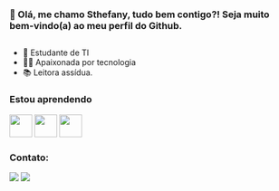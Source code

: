 ### 👋 Olá, me chamo Sthefany, tudo bem contigo?! Seja muito bem-vindo(a) ao meu perfil do Github.

##

- 📝 Estudante de TI
- 👨‍💻 Apaixonada por tecnologia
- 📚 Leitora assídua.

### Estou aprendendo
<img src="https://cdn.jsdelivr.net/gh/devicons/devicon/icons/javascript/javascript-original.svg" width="40" height="40"/>   <img src="https://cdn.jsdelivr.net/gh/devicons/devicon/icons/html5/html5-original.svg" width="40" height="40"/>   <img src="https://cdn.jsdelivr.net/gh/devicons/devicon/icons/css3/css3-original.svg" width="40" height="40"/>

### Contato:
<a href="https://www.linkedin.com/in/sthefanyematias" target="_blank"><img src="https://img.shields.io/badge/-LinkedIn-%230077B5?style=for-the-badge&logo=linkedin&logoColor=white" target="_blank"></a> <a href = "mailto:sthefanyematias@gmail.com"><img src="https://img.shields.io/badge/Gmail-D14836?style=for-the-badge&logo=gmail&logoColor=white" target="_blank"></a>

</div>









